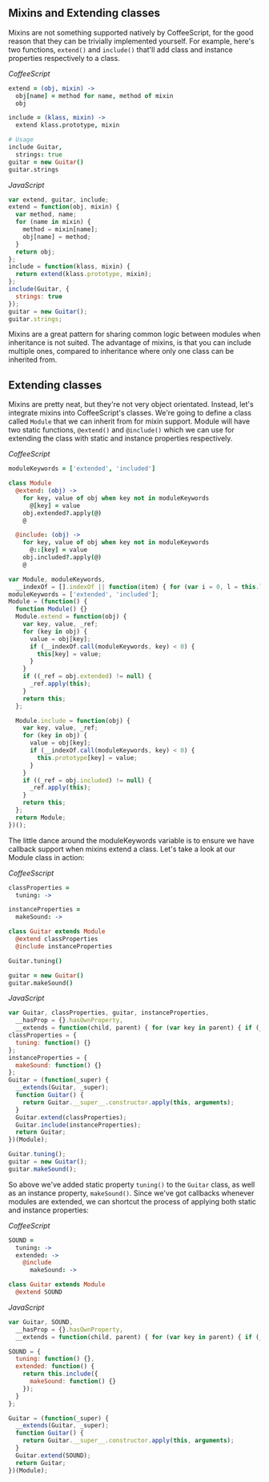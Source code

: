 ## Mixins and Extending classes

Mixins are not something supported natively by CoffeeScript, for the good reason that they can be trivially implemented yourself. For example, here's two functions, ```extend()``` and ```include()``` that'll add class and instance properties respectively to a class.

*CoffeeScript*
``` coffeescript
extend = (obj, mixin) ->
  obj[name] = method for name, method of mixin
  obj

include = (klass, mixin) ->
  extend klass.prototype, mixin

# Usage
include Guitar,
  strings: true
guitar = new Guitar()
guitar.strings
```
*JavaScript*
``` javascript
var extend, guitar, include;
extend = function(obj, mixin) {
  var method, name;
  for (name in mixin) {
    method = mixin[name];
    obj[name] = method;
  }
  return obj;
};
include = function(klass, mixin) {
  return extend(klass.prototype, mixin);
};
include(Guitar, {
  strings: true
});
guitar = new Guitar();
guitar.strings;
```

Mixins are a great pattern for sharing common logic between modules when inheritance is not suited. The advantage of mixins, is that you can include multiple ones, compared to inheritance where only one class can be inherited from.

## Extending classes

Mixins are pretty neat, but they're not very object orientated. Instead, let's integrate mixins into CoffeeScript's classes. We're going to define a class called ```Module``` that we can inherit from for mixin support. Module will have two static functions, ```@extend()``` and ```@include()``` which we can use for extending the class with static and instance properties respectively.

*CoffeeScript*
``` coffeescript
moduleKeywords = ['extended', 'included']

class Module
  @extend: (obj) ->
    for key, value of obj when key not in moduleKeywords
      @[key] = value
    obj.extended?.apply(@)
    @

  @include: (obj) ->
    for key, value of obj when key not in moduleKeywords
      @::[key] = value
    obj.included?.apply(@)
    @
```
``` javascript
var Module, moduleKeywords,
  __indexOf = [].indexOf || function(item) { for (var i = 0, l = this.length; i < l; i++) { if (i in this && this[i] === item) return i; } return -1; };
moduleKeywords = ['extended', 'included'];
Module = (function() {
  function Module() {}
  Module.extend = function(obj) {
    var key, value, _ref;
    for (key in obj) {
      value = obj[key];
      if (__indexOf.call(moduleKeywords, key) < 0) {
        this[key] = value;
      }
    }
    if ((_ref = obj.extended) != null) {
      _ref.apply(this);
    }
    return this;
  };

  Module.include = function(obj) {
    var key, value, _ref;
    for (key in obj) {
      value = obj[key];
      if (__indexOf.call(moduleKeywords, key) < 0) {
        this.prototype[key] = value;
      }
    }
    if ((_ref = obj.included) != null) {
      _ref.apply(this);
    }
    return this;
  };
  return Module;
})();
```

The little dance around the moduleKeywords variable is to ensure we have callback support when mixins extend a class. Let's take a look at our Module class in action:

*CoffeeSscript*
``` coffeescript
classProperties =
  tuning: ->

instanceProperties =
  makeSound: ->

class Guitar extends Module
  @extend classProperties
  @include instanceProperties

Guitar.tuning()

guitar = new Guitar()
guitar.makeSound()
```
*JavaScript*
``` javascript
var Guitar, classProperties, guitar, instanceProperties,
  __hasProp = {}.hasOwnProperty,
  __extends = function(child, parent) { for (var key in parent) { if (__hasProp.call(parent, key)) child[key] = parent[key]; } function ctor() { this.constructor = child; } ctor.prototype = parent.prototype; child.prototype = new ctor(); child.__super__ = parent.prototype; return child; };
classProperties = {
  tuning: function() {}
};
instanceProperties = {
  makeSound: function() {}
};
Guitar = (function(_super) {
  __extends(Guitar, _super);
  function Guitar() {
    return Guitar.__super__.constructor.apply(this, arguments);
  }
  Guitar.extend(classProperties);
  Guitar.include(instanceProperties);
  return Guitar;
})(Module);

Guitar.tuning();
guitar = new Guitar();
guitar.makeSound();
```

So above we've added static property ```tuning()``` to the ```Guitar``` class, as well as an instance
property, ```makeSound()```. Since we've got callbacks whenever modules are extended, we can shortcut the process of applying
both static and instance properties:

*CoffeeScript*
``` coffeescript
SOUND =
  tuning: ->
  extended: ->
    @include
      makeSound: ->

class Guitar extends Module
  @extend SOUND
```
*JavaScript*
``` javascript
var Guitar, SOUND,
  __hasProp = {}.hasOwnProperty,
  __extends = function(child, parent) { for (var key in parent) { if (__hasProp.call(parent, key)) child[key] = parent[key]; } function ctor() { this.constructor = child; } ctor.prototype = parent.prototype; child.prototype = new ctor(); child.__super__ = parent.prototype; return child; };

SOUND = {
  tuning: function() {},
  extended: function() {
    return this.include({
      makeSound: function() {}
    });
  }
};

Guitar = (function(_super) {
  __extends(Guitar, _super);
  function Guitar() {
    return Guitar.__super__.constructor.apply(this, arguments);
  }
  Guitar.extend(SOUND);
  return Guitar;
})(Module);
```
